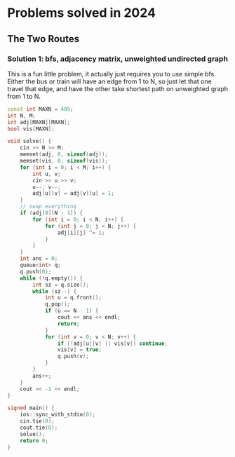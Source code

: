 # Problems solved in 2024

## The Two Routes

### Solution 1:  bfs, adjacency matrix, unweighted undirected graph

This is a fun little problem, it actually just requires you to use simple bfs. Either the bus or train will have an edge from 1 to N, so just let that one travel that edge, and have the other take shortest path on unweighted graph from 1 to N. 


```cpp
const int MAXN = 405;
int N, M;
int adj[MAXN][MAXN];
bool vis[MAXN];

void solve() {
    cin >> N >> M;
    memset(adj, 0, sizeof(adj));
    memset(vis, 0, sizeof(vis));
    for (int i = 0; i < M; i++) {
        int u, v;
        cin >> u >> v;
        u--; v--;
        adj[u][v] = adj[v][u] = 1;
    }
    // swap everything 
    if (adj[0][N - 1]) {
        for (int i = 0; i < N; i++) {
            for (int j = 0; j < N; j++) {
                adj[i][j] ^= 1;
            }
        }
    }
    int ans = 0;
    queue<int> q;
    q.push(0);
    while (!q.empty()) {
        int sz = q.size();
        while (sz--) {
            int u = q.front();
            q.pop();
            if (u == N - 1) {
                cout << ans << endl;
                return;
            }
            for (int v = 0; v < N; v++) {
                if (!adj[u][v] || vis[v]) continue;
                vis[v] = true;
                q.push(v);
            }
        }
        ans++;
    }
    cout << -1 << endl;
}

signed main() {
    ios::sync_with_stdio(0);
    cin.tie(0);
    cout.tie(0);
    solve();
    return 0;
}
```